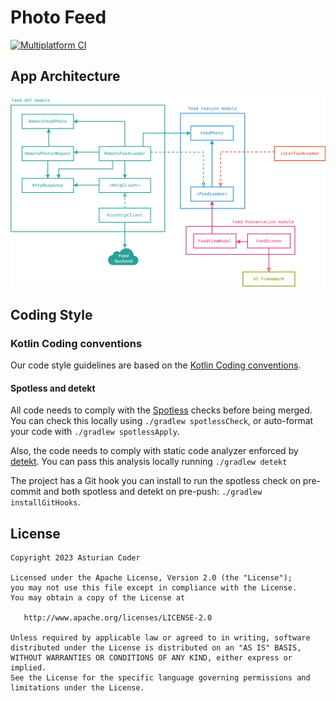 # Photo Feed

[![Multiplatform CI](https://github.com/asturiancoder/photo-feed/actions/workflows/multiplatform_ci.yml/badge.svg)](https://github.com/asturiancoder/photo-feed/actions/workflows/multiplatform_ci.yml)

## App Architecture

<p align="center">
    <img src="https://raw.githubusercontent.com/asturiancoder/photo-feed/main/docs/images/architecture.png" />
</p>

## Coding Style

### Kotlin Coding conventions
Our code style guidelines are based on the [Kotlin Coding conventions](https://kotlinlang.org/docs/coding-conventions.html).

#### Spotless and detekt

All code needs to comply with the [Spotless](https://github.com/diffplug/spotless) checks before being merged. You can check this locally using `./gradlew spotlessCheck`, or auto-format your code with `./gradlew spotlessApply`.

Also, the code needs to comply with static code analyzer enforced by [detekt](https://detekt.dev). You can pass this analysis locally running `./gradlew detekt`

The project has a Git hook you can install to run the spotless check on pre-commit and both spotless and detekt on pre-push: `./gradlew installGitHooks`.

## License
```
Copyright 2023 Asturian Coder

Licensed under the Apache License, Version 2.0 (the "License");
you may not use this file except in compliance with the License.
You may obtain a copy of the License at

   http://www.apache.org/licenses/LICENSE-2.0

Unless required by applicable law or agreed to in writing, software
distributed under the License is distributed on an "AS IS" BASIS,
WITHOUT WARRANTIES OR CONDITIONS OF ANY KIND, either express or implied.
See the License for the specific language governing permissions and
limitations under the License.
```